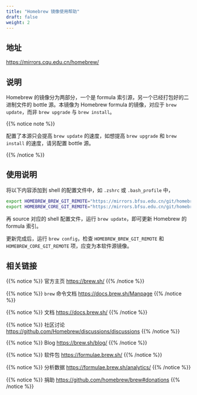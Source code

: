 ```yaml
---
title: "Homebrew 镜像使用帮助"
draft: false
weight: 2
---
```


## 地址

https://mirrors.cqu.edu.cn/homebrew/

## 说明

Homebrew 的镜像分为两部分，一个是 formula 索引源，另一个已经打包好的二进制文件的 bottle 源。本镜像为 Homebrew formula 的镜像，对应于 `brew update`，而非 `brew upgrade` 与 `brew install`。

{{% notice note %}}

配置了本源只会提高 `brew update` 的速度，如想提高 `brew upgrade` 和 `brew install` 的速度，请另配置 bottle 源。

{{% /notice %}}

## 使用说明

 将以下内容添加到 shell 的配置文件中，如 `.zshrc` 或 `.bash_profile` 中，

 ```sh
 export HOMEBREW_BREW_GIT_REMOTE="https://mirrors.bfsu.edu.cn/git/homebrew/brew.git"
 export HOMEBREW_CORE_GIT_REMOTE="https://mirrors.bfsu.edu.cn/git/homebrew/homebrew-core.git"
 ```

 再 source 对应的 shell 配置文件，运行 `brew update`，即可更新 Homebrew 的 formula 索引。

 更新完成后，运行 `brew config`，检查 `HOMEBREW_BREW_GIT_REMOTE` 和 `HOMEBREW_CORE_GIT_REMOTE` 项，应变为本软件源镜像。

 ## 相关链接

{{% notice %}}
官方主页
https://brew.sh/
{{% /notice %}}


{{% notice %}}
`brew` 命令文档
https://docs.brew.sh/Manpage
{{% /notice %}}


{{% notice %}}
文档
https://docs.brew.sh/
{{% /notice %}}


{{% notice %}}
社区讨论
https://github.com/Homebrew/discussions/discussions
{{% /notice %}}


{{% notice %}}
Blog
https://brew.sh/blog/
{{% /notice %}}


{{% notice %}}
软件包
https://formulae.brew.sh/
{{% /notice %}}


{{% notice %}}
分析数据
https://formulae.brew.sh/analytics/
{{% /notice %}}


{{% notice %}}
捐助
https://github.com/homebrew/brew#donations
{{% /notice %}}


